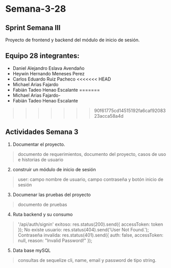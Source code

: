 # Semana-3-28

## Sprint Semana III

Proyecto de frontend y backend del módulo de inicio de sesión.

## Equipo 28 integrantes:

-	Daniel Alejandro Eslava Avendaño
-	Heywin Hernando Meneses Perez
-	Carlos Eduardo Ruiz Pacheco
<<<<<<< HEAD
-	Michael Arias Fajardo
- Fabián Tadeo Henao Escalante
=======
-	Michael Arias Fajardo-
- Fabián Tadeo Henao Escalante

>>>>>>> 90f61775cd14515192fa6caf9208323acca58a4d
## Actividades Semana 3

1. Documentar el proyecto. 
> documento de requerimientos, documento del proyecto, casos de uso e historias de usuario
2. construir un módulo de inicio de sesión
> user: campo nombre de usuario, campo contraseña y botón inicio de sesión
3. Documenar las pruebas del proyecto
> documento de pruebas
4. Ruta backend y su consumo
> '/api/auth/signin'
> exitoso: res.status(200).send({ accessToken: token });
> No existe usuario: res.status(404).send('User Not Found.');
> Contraseña invalida: res.status(401).send({ auth: false, accessToken: null, reason:
"Invalid Password!" });
5. Data base mySQL 
> consultas de sequelize cli, name, email y password de tipo string. 
